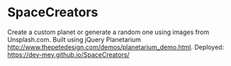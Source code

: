 # SpaceCreators
Create a custom planet or generate a random one using images from Unsplash.com. Built using jQuery Planetarium http://www.thepetedesign.com/demos/planetarium_demo.html. Deployed: https://dev-mev.github.io/SpaceCreators/
